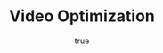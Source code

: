 ---
title: Video Optimization
description: 
position: 25
author:
  emoji: 🌀
  name: Dante Mogrim
  bio: I like people, places and things.
gif:
  src: https://media.giphy.com/media/yR4xZagT71AAM/giphy.gif
  alt: A happy kid typing on an old computer that outputs 'syntax error'.
tags:
  - media
---